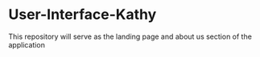 # User-Interface-Kathy
This repository will serve as the landing page and about us section of the application
